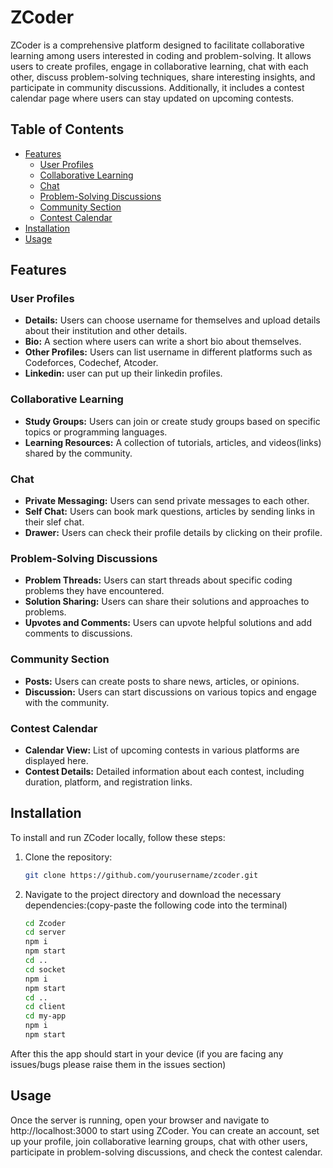 # ZCoder

ZCoder is a comprehensive platform designed to facilitate collaborative learning among users interested in coding and problem-solving. It allows users to create profiles, engage in collaborative learning, chat with each other, discuss problem-solving techniques, share interesting insights, and participate in community discussions. Additionally, it includes a contest calendar page where users can stay updated on upcoming contests.

## Table of Contents

- [Features](#features)
  - [User Profiles](#user-profiles)
  - [Collaborative Learning](#collaborative-learning)
  - [Chat](#chat)
  - [Problem-Solving Discussions](#problem-solving-discussions)
  - [Community Section](#community-section)
  - [Contest Calendar](#contest-calendar)
- [Installation](#installation)
- [Usage](#usage)

## Features

### User Profiles

- **Details:** Users can choose username for themselves and upload details about their institution and other details.
- **Bio:** A section where users can write a short bio about themselves.
- **Other Profiles:** Users can list username in different platforms such as Codeforces, Codechef, Atcoder.
- **Linkedin:** user can put up their linkedin profiles.

### Collaborative Learning

- **Study Groups:** Users can join or create study groups based on specific topics or programming languages.
- **Learning Resources:** A collection of tutorials, articles, and videos(links) shared by the community.

### Chat

- **Private Messaging:** Users can send private messages to each other.
- **Self Chat:** Users can book mark questions, articles by sending links in their slef chat.
- **Drawer:** Users can check their profile details by clicking on their profile.

### Problem-Solving Discussions

- **Problem Threads:** Users can start threads about specific coding problems they have encountered.
- **Solution Sharing:** Users can share their solutions and approaches to problems.
- **Upvotes and Comments:** Users can upvote helpful solutions and add comments to discussions.

### Community Section

- **Posts:** Users can create posts to share news, articles, or opinions.
- **Discussion:** Users can start discussions on various topics and engage with the community.

### Contest Calendar

- **Calendar View:** List of upcoming contests in various platforms are displayed here.
- **Contest Details:** Detailed information about each contest, including duration, platform, and registration links.

## Installation

To install and run ZCoder locally, follow these steps:

1. Clone the repository:
   ```bash
   git clone https://github.com/yourusername/zcoder.git
2. Navigate to the project directory and download the necessary dependencies:(copy-paste the following code into the terminal)
   ```bash
   cd Zcoder
   cd server
   npm i
   npm start
   cd ..
   cd socket
   npm i
   npm start
   cd ..
   cd client
   cd my-app
   npm i
   npm start

After this the app should start in your device (if you are facing any issues/bugs please raise them in the issues section)

## Usage

Once the server is running, open your browser and navigate to http://localhost:3000 to start using ZCoder. You can create an account, set up your profile, join collaborative learning groups, chat with other users, participate in problem-solving discussions, and check the contest calendar.


